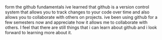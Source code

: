 form the github fundamentals ive learned that github is a version control system that 
allows you to track changes to your code over time and also allows you to collaborate with others on projects.
ive been using github for a few semesters now and appreciate how it allows me to collaborate with others.
I feel that there are still things that i can learn about github and i look forward to learning more about it.
```
